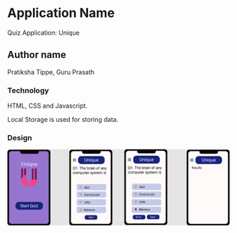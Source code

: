# Application Name
Quiz Application: Unique
## Author name
Pratiksha Tippe, Guru Prasath
### Technology
HTML, CSS and Javascript.

Local Storage is used for storing data.
### Design
![sceenshot](Quiz.png)
